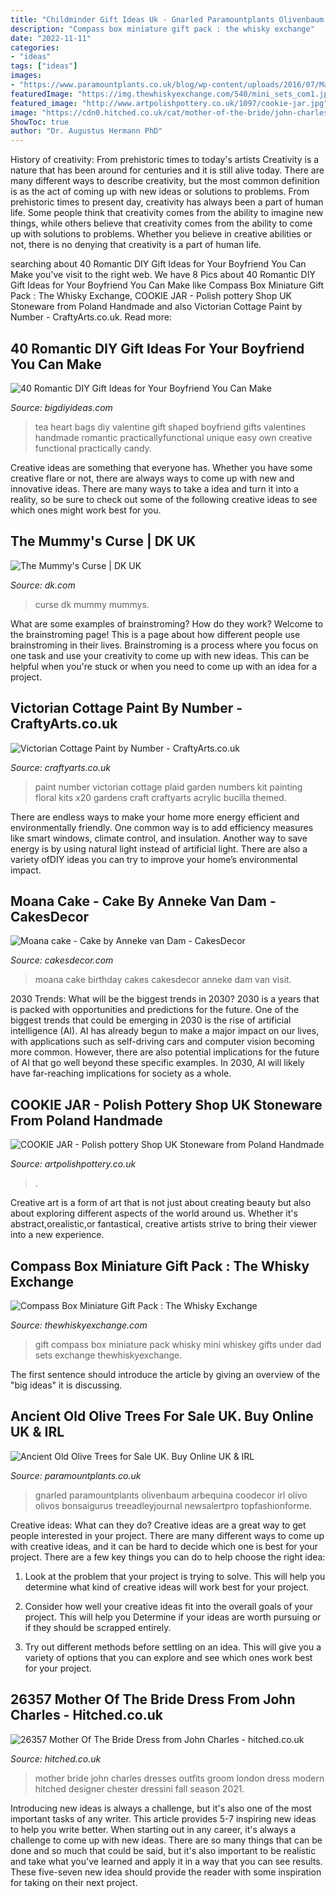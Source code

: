 ```yaml
---
title: "Childminder Gift Ideas Uk - Gnarled Paramountplants Olivenbaum Arbequina Coodecor Irl Olivo Olivos Bonsaigurus Treeadleyjournal Newsalertpro Topfashionforme"
description: "Compass box miniature gift pack : the whisky exchange"
date: "2022-11-11"
categories:
- "ideas"
tags: ["ideas"]
images:
- "https://www.paramountplants.co.uk/blog/wp-content/uploads/2016/07/Mature-Olive-Trees-UK.jpg"
featuredImage: "https://img.thewhiskyexchange.com/540/mini_sets_com1.jpg"
featured_image: "http://www.artpolishpottery.co.uk/1097/cookie-jar.jpg"
image: "https://cdn0.hitched.co.uk/cat/mother-of-the-bride/john-charles/26357--mfvo432867.jpg"
ShowToc: true
author: "Dr. Augustus Hermann PhD"
---
```



History of creativity: From prehistoric times to today's artists
Creativity is a nature that has been around for centuries and it is still alive today. There are many different ways to describe creativity, but the most common definition is as the act of coming up with new ideas or solutions to problems. From prehistoric times to present day, creativity has always been a part of human life. Some people think that creativity comes from the ability to imagine new things, while others believe that creativity comes from the ability to come up with solutions to problems. Whether you believe in creative abilities or not, there is no denying that creativity is a part of human life.

	

		
searching about 40 Romantic DIY Gift Ideas for Your Boyfriend You Can Make you've visit to the right web. We have 8 Pics about 40 Romantic DIY Gift Ideas for Your Boyfriend You Can Make like Compass Box Miniature Gift Pack : The Whisky Exchange, COOKIE JAR - Polish pottery Shop UK Stoneware from Poland Handmade and also Victorian Cottage Paint by Number - CraftyArts.co.uk. Read more:
		
    
## 40 Romantic DIY Gift Ideas For Your Boyfriend You Can Make

<img loading=lazy src="http://www.bigdiyideas.com/wp-content/uploads/2015/06/DIY-Heart-Shaped-Tea-Bags-for-Valentines-Day-14.jpg" onerror="this.onerror=null;this.src='https://tse3.mm.bing.net/th?id=OIP.UsVBfIwa4aTtia8EepPzhwHaLH&amp;pid=15.1';" alt="40 Romantic DIY Gift Ideas for Your Boyfriend You Can Make">

_Source: bigdiyideas.com_

>tea heart bags diy valentine gift shaped boyfriend gifts valentines handmade romantic practicallyfunctional unique easy own creative functional practically candy. 

	

Creative ideas are something that everyone has. Whether you have some creative flare or not, there are always ways to come up with new and innovative ideas. There are many ways to take a idea and turn it into a reality, so be sure to check out some of the following creative ideas to see which ones might work best for you.

    
## The Mummy&#039;s Curse | DK UK

<img loading=lazy src="https://res.cloudinary.com/dk-hub/t_pp-cover-desktop-2x,f_auto/DK/d0e48908fc744d3dae48f82c1e04dea0/b6f60cc11b6b418b9ddc533ca101e4d3.jpg" onerror="this.onerror=null;this.src='https://tse3.mm.bing.net/th?id=OIP.008ZOngTIePdzNN1WLVbdgHaLX&amp;pid=15.1';" alt="The Mummy&#039;s Curse | DK UK">

_Source: dk.com_

>curse dk mummy mummys. 

	

What are some examples of brainstroming? How do they work?
Welcome to the brainstroming page! This is a page about how different people use brainstroming in their lives. Brainstroming is a process where you focus on one task and use your creativity to come up with new ideas. This can be helpful when you're stuck or when you need to come up with an idea for a project.

    
## Victorian Cottage Paint By Number - CraftyArts.co.uk

<img loading=lazy src="http://craftyarts.co.uk/images/victorian-cottage-paint-by-number-p9529-30200_medium.jpg" onerror="this.onerror=null;this.src='https://tse2.mm.bing.net/th?id=OIP.4u0zMSitB6y9twxqe4AXcwHaHa&amp;pid=15.1';" alt="Victorian Cottage Paint by Number - CraftyArts.co.uk">

_Source: craftyarts.co.uk_

>paint number victorian cottage plaid garden numbers kit painting floral kits x20 gardens craft craftyarts acrylic bucilla themed. 

	

There are endless ways to make your home more energy efficient and environmentally friendly. One common way is to add efficiency measures like smart windows, climate control, and insulation. Another way to save energy is by using natural light instead of artificial light. There are also a variety ofDIY ideas you can try to improve your home’s environmental impact.

    
## Moana Cake - Cake By Anneke Van Dam - CakesDecor

<img loading=lazy src="https://pic.cakesdecor.com/m/vh9xaympj2ko01ycsz7b.jpg" onerror="this.onerror=null;this.src='https://tse1.mm.bing.net/th?id=OIP.ezo8gbpmOj62Pp2Wz_A2HgHaJ3&amp;pid=15.1';" alt="Moana cake - Cake by Anneke van Dam - CakesDecor">

_Source: cakesdecor.com_

>moana cake birthday cakes cakesdecor anneke dam van visit. 

	

2030 Trends: What will be the biggest trends in 2030?
2030 is a years that is packed with opportunities and predictions for the future. One of the biggest trends that could be emerging in 2030 is the rise of artificial intelligence (AI). AI has already begun to make a major impact on our lives, with applications such as self-driving cars and computer vision becoming more common. However, there are also potential implications for the future of AI that go well beyond these specific examples. In 2030, AI will likely have far-reaching implications for society as a whole.

    
## COOKIE JAR - Polish Pottery Shop UK Stoneware From Poland Handmade

<img loading=lazy src="http://www.artpolishpottery.co.uk/1097/cookie-jar.jpg" onerror="this.onerror=null;this.src='https://tse2.mm.bing.net/th?id=OIP.r_t1R62KlQnF57Gro1KlpgHaFj&amp;pid=15.1';" alt="COOKIE JAR - Polish pottery Shop UK Stoneware from Poland Handmade">

_Source: artpolishpottery.co.uk_

>. 

	

Creative art is a form of art that is not just about creating beauty but also about exploring different aspects of the world around us. Whether it's abstract,orealistic,or fantastical, creative artists strive to bring their viewer into a new experience.

    
## Compass Box Miniature Gift Pack : The Whisky Exchange

<img loading=lazy src="https://img.thewhiskyexchange.com/540/mini_sets_com1.jpg" onerror="this.onerror=null;this.src='https://tse1.mm.bing.net/th?id=OIP.b_fd7AecIyiFk4lU1YE4jgHaJ4&amp;pid=15.1';" alt="Compass Box Miniature Gift Pack : The Whisky Exchange">

_Source: thewhiskyexchange.com_

>gift compass box miniature pack whisky mini whiskey gifts under dad sets exchange thewhiskyexchange. 

	

The first sentence should introduce the article by giving an overview of the "big ideas" it is discussing.

    
## Ancient Old Olive Trees For Sale UK. Buy Online UK &amp; IRL

<img loading=lazy src="https://www.paramountplants.co.uk/blog/wp-content/uploads/2016/07/Mature-Olive-Trees-UK.jpg" onerror="this.onerror=null;this.src='https://tse3.mm.bing.net/th?id=OIP.kVnSl1Im2aKHrEE-bx5XCAHaNe&amp;pid=15.1';" alt="Ancient Old Olive Trees for Sale UK. Buy Online UK &amp; IRL">

_Source: paramountplants.co.uk_

>gnarled paramountplants olivenbaum arbequina coodecor irl olivo olivos bonsaigurus treeadleyjournal newsalertpro topfashionforme. 

	

Creative ideas: What can they do?
Creative ideas are a great way to get people interested in your project. There are many different ways to come up with creative ideas, and it can be hard to decide which one is best for your project. There are a few key things you can do to help choose the right idea:
1. Look at the problem that your project is trying to solve. This will help you determine what kind of creative ideas will work best for your project.

2. Consider how well your creative ideas fit into the overall goals of your project. This will help you Determine if your ideas are worth pursuing or if they should be scrapped entirely.

3. Try out different methods before settling on an idea. This will give you a variety of options that you can explore and see which ones work best for your project.


    
## 26357 Mother Of The Bride Dress From John Charles - Hitched.co.uk

<img loading=lazy src="https://cdn0.hitched.co.uk/cat/mother-of-the-bride/john-charles/26357--mfvo432867.jpg" onerror="this.onerror=null;this.src='https://tse1.mm.bing.net/th?id=OIP.4IYbt9O6RmJyC6p68wpNugHaLH&amp;pid=15.1';" alt="26357 Mother Of The Bride Dress from John Charles - hitched.co.uk">

_Source: hitched.co.uk_

>mother bride john charles dresses outfits groom london dress modern hitched designer chester dressini fall season 2021. 

	

Introducing new ideas is always a challenge, but it's also one of the most important tasks of any writer. This article provides 5-7 inspiring new ideas to help you write better.
When starting out in any career, it's always a challenge to come up with new ideas. There are so many things that can be done and so much that could be said, but it's also important to be realistic and take what you've learned and apply it in a way that you can see results. These five-seven new idea should provide the reader with some inspiration for taking on their next project.

